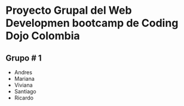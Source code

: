# Proyecto Grupal del Web Developmen bootcamp de Coding Dojo Colombia

## Grupo # 1

- Andres
- Mariana
- Viviana
- Santiago
- Ricardo

